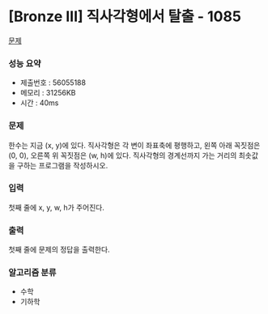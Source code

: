 # [Bronze III] 직사각형에서 탈출 - 1085
<a href="https://www.acmicpc.net/problem/1085">문제</a>

### 성능 요약
- 제출번호 : 56055188		 <br>
- 메모리 : 31256KB <br>
- 시간 : 40ms

### 문제
한수는 지금 (x, y)에 있다. 
직사각형은 각 변이 좌표축에 평행하고, 왼쪽 아래 꼭짓점은 (0, 0), 오른쪽 위 꼭짓점은 (w, h)에 있다. 
직사각형의 경계선까지 가는 거리의 최솟값을 구하는 프로그램을 작성하시오.


### 입력
첫째 줄에 x, y, w, h가 주어진다.

### 출력
첫째 줄에 문제의 정답을 출력한다.

### 알고리즘 분류
- 수학
- 기하학
